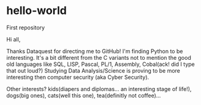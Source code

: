 # hello-world
First repository

Hi all,

Thanks Dataquest for directing me to GitHub! I'm finding Python to be interesting.  It's a bit different from the C variants not to mention the good old languages like SQL, LISP, Pascal, PL/1, Assembly, Cobal(ack! did I type that out loud?)  Studying Data Analysis/Science is proving to be more interesting then computer security (aka Cyber Security).  

Other interests? kids(diapers and diplomas... an interesting stage of life!), dogs(big ones), cats(well this one), tea(definitly not coffee)...
